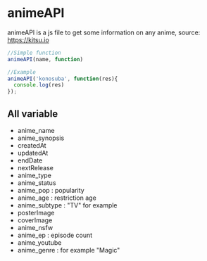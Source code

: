 # animeAPI
animeAPI is a js file to get some information on any anime, source: https://kitsu.io

```js
//Simple function
animeAPI(name, function)

//Example
animeAPI('konosuba', function(res){
  console.log(res)
});
```

## All variable
- anime_name
- anime_synopsis
- createdAt
- updatedAt
- endDate
- nextRelease
- anime_type
- anime_status
- anime_pop : popularity
- anime_age : restriction age
- anime_subtype : "TV" for example
- posterImage
- coverImage
- anime_nsfw
- anime_ep : episode count
- anime_youtube
- anime_genre : for example "Magic"
